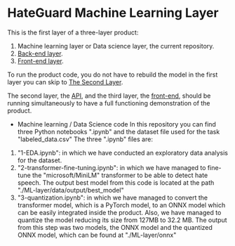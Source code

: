 # HateGuard Machine Learning Layer
This is the first layer of a three-layer product:
1. Machine learning layer or Data science layer, the current repository.
2. [Back-end layer](https://github.com/mazenelabd/hateguard-api).
3. [Front-end layer](https://github.com/mazenelabd/HateGuard/).

To run the product code, you do not have to rebuild the model in the first layer you can skip to [The Second Layer](https://github.com/mazenelabd/hateguard-api).

The second layer, the [API](https://github.com/mazenelabd/hateguard-api), and the third layer, the [front-end](https://github.com/mazenelabd/HateGuard/), should be running simultaneously to have a full functioning demonstration of the product.

- Machine learning / Data Science code
In this repository you can find three Python notebooks ".ipynb" and the dataset file used for the task "labeled_data.csv"
The three ".ipynb" files are:
1. "1-EDA.ipynb": in which we have conducted an exploratory data analysis for the dataset.
2. "2-transformer-fine-tuning.ipynb": in which we have managed to fine-tune the "microsoft/MiniLM" transformer to be able to detect hate speech. The output best model from this code is located at the path "./ML-layer/data/output/best_model"
3. "3-quantization.ipynb": in which we have managed to convert the transformer model, which is a PyTorch model, to an ONNX model which can be easily integrated inside the product. Also, we have managed to quantize the model reducing its size from 127MB to 32.2 MB. The output from this step was two models, the ONNX model and the quantized ONNX model, which can be found at "./ML-layer/onnx"
